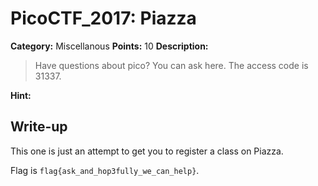 # PicoCTF_2017: Piazza

**Category:** Miscellanous
**Points:** 10
**Description:**

>Have questions about pico? You can ask here. The access code is 31337.

**Hint:**

>

## Write-up
This one is just an attempt to get you to register a class on Piazza. 

Flag is `flag{ask_and_hop3fully_we_can_help}`.